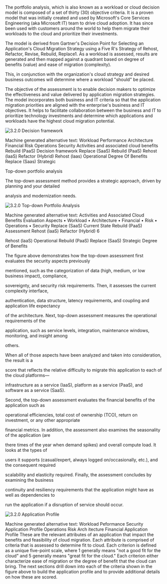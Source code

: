 The portfolio analysis, which is also known as a workload or cloud decision model is composed of a set of thirty (30) objective criteria.  It is a proven model that was initially created and used by Microsoft's Core Services Engineering (aka Microsoft IT) team to drive cloud adoption.  It has since been used with customers around the world to help them migrate their workloads to the cloud and prioritize their investments. 

The model is derived from Gartner's Decision Point for Selecting an Application's Cloud Migration Strategy using a Five R's Strategy of Rehost, Refactor, Revise, Rebuild, Replace1.  As a workload is assessed, results are generated and then mapped against a quadrant based on degree of benefits (value) and ease of migration (complexity). 

This, in conjunction with the organization's cloud strategy and desired business outcomes will determine where a workload "should" be placed. 

The objective of the assessment is to enable decision makers to optimize the effectiveness and value delivered by application migration strategies. The model incorporates both business and IT criteria so that the application migration priorities are aligned with the enterprise's business and IT objectives. It helps to facilitate collaboration between the business and IT to prioritize technology investments and determine which applications and workloads have the highest cloud migration potential. 

![3.2.0 Decision framework](https://github.com/alvarovitta/Workload/blob/master/images/3.2.0%20Decision%20framework.emf) 

Machine generated alternative text:
Workload 
Performance 
Architecture 
Financial 
Risk 
Operations 
Security 
Activities and associated cloud benefits 
Rebuild 
(PaaS) 
Decision 
framework 
Replace (SaaS) 
Rebuild (PaaS) 
Rehost (laaS) 
Refactor (Hybrid) 
Rehost 
(laas) 
Operational 
Degree Of Benefits 
Replace 
(Saas) 
Strategic 
 

 

 

 

Top-down portfolio analysis 

The top-down assessment method provides a strategic approach, driven by planning and your detailed 

analysis and modernization needs. 

![3.2.0 Top-down Portfolio Analysis](https://github.com/alvarovitta/Workload/blob/master/images/3.2.0%20top-down%20portfolio%20analysis.png)  

Machine generated alternative text:
Activities and Associated Cloud Benefits 
Evaluation Aspects 
• Workload 
• Architecture 
• Financial 
• Risk 
• Operations 
• Security 
Replace (SaaS) 
Current State Rebuild (PaaS) 
Assessment 
Rehost (laaS) 
Refactor (Hybrid) 
6 
> 
Rehost 
(laaS) 
Operational 
Rebuild 
(PaaS) 
Replace 
(SaaS) 
Strategic 
Degree of Benefits 
 

The figure above demonstrates how the top-down assessment first evaluates the security aspects previously 

mentioned, such as the categorization of data (high, medium, or low business impact), compliance, 

sovereignty, and security risk requirements. Then, it assesses the current complexity interface, 

authentication, data structure, latency requirements, and coupling and application life expectancy 

of the architecture. Next, top-down assessment measures the operational requirements of the 

application, such as service levels, integration, maintenance windows, monitoring, and insight among 

others.  

 

When all of those aspects have been analyzed and taken into consideration, the result is a 

score that reflects the relative difficulty to migrate this application to each of the cloud platforms— 

infrastructure as a service (IaaS), platform as a service (PaaS), and software as a service (SaaS). 

 

Second, the top-down assessment evaluates the financial benefits of the application such as 

operational efficiencies, total cost of ownership (TCO), return on investment, or any other appropriate 

financial metrics. In addition, the assessment also examines the seasonality of the application (are 

there times of the year when demand spikes) and overall compute load. It looks at the types of 

users it supports (casual/expert, always logged on/occasionally, etc.), and the consequent required 

scalability and elasticity required. Finally, the assessment concludes by examining the business 

continuity and resiliency requirements that the application might have as well as dependencies to 

run the application if a disruption of service should occur. 

![3.2.0 Application Profile](https://github.com/alvarovitta/Workload/blob/master/images/3.2.0%20Application%20Profile.png) 

Machine generated alternative text:
Workload 
Peformance 
Security 
Application Profile 
Operations 
Risk 
Arch itecture 
Financial 
Application 
Profile 
These are the relevant attributes of an application 
that impact the benefits and feasibility of cloud 
migration. Each attribute is comprised of criteria 
that is assessed to determine fit to cloud. 
Each criterion is defined as a unique five-point 
scale, where 1 generally means "not a good fit for 
the cloud" and 5 generally means "great fit for the 
cloud." 
Each criterion either characterize ease of 
migration or the degree of benefit that the cloud 
can bring. 
The next sections drill down into each of the criteria shown in the figure above to build the application profile and to provide additional details on how these are scored. 

